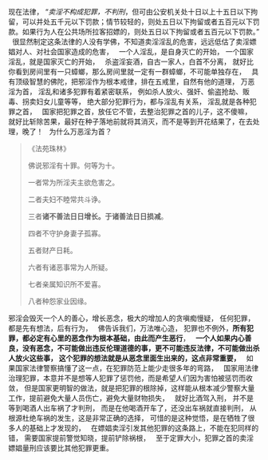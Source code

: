 现在法律，
“*卖淫不构成犯罪，不判刑*，但可由公安机关处十日以上十五日以下拘留，可以并处五千元以下罚款；情节较轻的，则处五日以下拘留或者五百元以下罚款。如果行为人在公共场所拉客招嫖的，则处五日以下拘留或者五百元以下罚款。”
&nbsp;
很显然制定这条法律的人没有学佛，不知道卖淫淫乱的危害，远远低估了卖淫嫖娼对人、对社会国家造成的危害，
&nbsp;
一个人淫乱，是自身灭亡的开始，
一个国家淫乱，就是国家灭亡的开始，
&nbsp;
杀盗淫妄酒，自古一家人，白首不分离，
就好比你看到房间里有一只蟑螂，那么房间里就一定有一群蟑螂，不可能单独存在，
&nbsp;
具有顶级智慧的佛陀，把邪淫作为根本戒律，排在五戒里，自然有他的道理，
万恶淫为首，
淫乱和诸多犯罪有着紧密联系，
例如杀人放火、强奸、偷盗抢劫、贩毒、拐卖妇女儿童等等，
绝大部分犯罪行为，都与淫乱有关系，
淫乱就是各种犯罪之首，
&nbsp;
国家把犯罪之首，放任它不管，去整治犯罪之首的儿子，这不傻嘛，
&nbsp;
就好比斩除苦果，最好在种子落地前就将其消灭，而不是等到开花结果了，在去处理，晚了！
&nbsp;
为什么万恶淫为首？

> 《法苑珠林》 
> 
> 佛说邪淫有十罪。何等为十。 
> 
> 一者常为所淫夫主欲危害之。 
> 
> 二者夫妇不睦常共斗诤。 
> 
> 三者**诸不善法日日增长。于诸善法日日损减**。 
> 
> 四者不守护身妻子孤寡。 
> 
> 五者财产日耗。 
> 
> 六者有诸恶事常为人所疑。 
> 
> 七者亲属知识所不爱喜。 
> 
> 八者种怨家业因缘。

邪淫会毁灭一个人的善心，增长恶念，极大的增加人的贪嗔痴慢疑，
任何犯罪，都是先有想法，后有行为，
&nbsp;
佛告诉我们，万法唯心造，
犯罪也不例外，**所有犯罪，都必定有心里的恶念作为根本基础，由此而产生恶行**，
&nbsp;
**一个人如果内心善良，没有恶念，不可能做出违反伦理道德的事，更不可能违反法律，不可能做出杀人放火这些事，
这个犯罪的想法就是从恶念里面生出来的，这点非常重要，**
&nbsp;
如果国家法律警察搞懂了这一点，在犯罪防范上能少走很多年的弯路，
&nbsp;
国家用法律治理犯罪，本意并不是想等人犯罪了惩罚他，而是希望人们因为害怕被惩罚而收敛，
但是国家更明智的做法，就是把犯罪的根除掉，这样能从根本减少警察大量工作，提前避免大量人员伤亡，避免大量财物损失，
&nbsp;
就好比酒驾入刑，
并不是等到喝酒人出车祸了才判刑，
而是在他喝酒开车了，还没出车祸就直接判刑，
从根源杜绝车祸的发生，这是非常正确的选择，
可惜的是这种觉悟，是在牺牲了很多人的基础上才发现的，
&nbsp;
在嫖娼卖淫引发其他犯罪的这条路上，不能在犯同样的错，
需要国家提前警觉知晓，提前铲除祸根，
&nbsp;
至于定罪大小，犯罪之首的卖淫嫖娼量刑应该要比其他犯罪更重。

